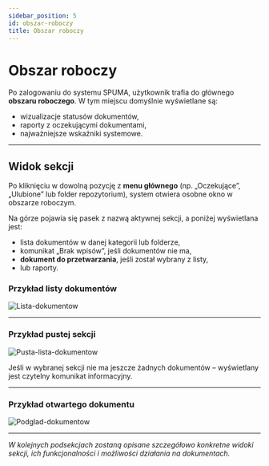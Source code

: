```yaml
---
sidebar_position: 5
id: obszar-roboczy
title: Obszar roboczy
---
```


# Obszar roboczy

Po zalogowaniu do systemu SPUMA, użytkownik trafia do głównego **obszaru roboczego**. W tym miejscu domyślnie wyświetlane są:

- wizualizacje statusów dokumentów,
- raporty z oczekującymi dokumentami,
- najważniejsze wskaźniki systemowe.


---

## Widok sekcji

Po kliknięciu w dowolną pozycję z **menu głównego** (np. „Oczekujące”, „Ulubione” lub folder repozytorium), system otwiera osobne okno w obszarze roboczym.

Na górze pojawia się pasek z nazwą aktywnej sekcji, a poniżej wyświetlana jest:

- lista dokumentów w danej kategorii lub folderze,
- komunikat „Brak wpisów”, jeśli dokumentów nie ma,
- **dokument do przetwarzania**, jeśli został wybrany z listy,
- lub raporty.

### Przykład listy dokumentów 

![Lista-dokumentow](/img/lista_dok.png)

---

### Przykład pustej sekcji

![Pusta-lista-dokumentow](/img/pusta_lista_dok.png)

Jeśli w wybranej sekcji nie ma jeszcze żadnych dokumentów – wyświetlany jest czytelny komunikat informacyjny.

---

### Przykład otwartego dokumentu

![Podglad-dokumentow](/img/podglad_dok.png)

---

*W kolejnych podsekcjach zostaną opisane szczegółowo konkretne widoki sekcji, ich funkcjonalności i możliwości działania na dokumentach.*
